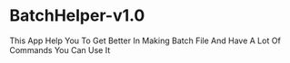# BatchHelper-v1.0
This App Help You To Get Better In Making Batch File And Have A Lot Of Commands You Can Use It 
